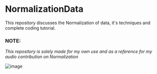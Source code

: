 # NormalizationData
This repository discusses the Normalization of data, it's techniques and complete coding tutorial.

### NOTE:
_This repository is solely made for my own use and as a reference for my audio contribution on Normalization_

![image](https://user-images.githubusercontent.com/71919335/133934944-9f0fe074-f24b-4efb-b18d-fd009586e2c6.png)
